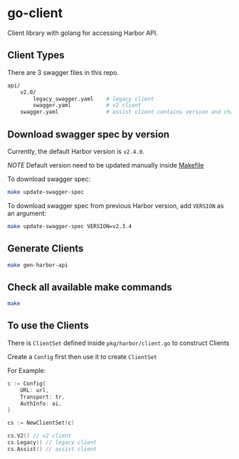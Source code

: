 # go-client
Client library with golang for accessing Harbor API.

## Client Types

There are 3 swagger files in this repo.

```sh
api/
    v2.0/
        legacy_swagger.yaml    # legacy client
        swagger.yaml           # v2 client
    swagger.yaml               # assist client contains version and chart healthcheck

```

## Download swagger spec by version

Currently, the default Harbor version is `v2.4.0`.

*NOTE* Default version need to be updated manually inside [Makefile](Makefile)

To download swagger spec:

```sh
make update-swagger-spec
```

To download swagger spec from previous Harbor version, add `VERSION` as an argument:

```sh
make update-swagger-spec VERSION=v2.3.4
```

## Generate Clients

```sh
make gen-harbor-api
```

## Check all available make commands

```sh
make
```

## To use the Clients

There is `ClientSet` defined inside `pkg/harbor/client.go` to construct Clients

Create a `Config` first then use it to create `ClientSet`

For Example:

```go
c := Config{
    URL: url,
	Transport: tr,
	AuthInfo: ai,
}

cs := NewClientSet(c)

cs.V2() // v2 client
cs.Legacy() // legacy client
cs.Assist() // assist client
```

